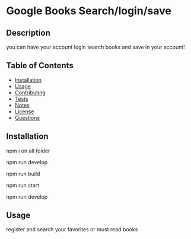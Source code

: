 
# Google Books Search/login/save

## Description
you can have your account login search books and save in your account!

## Table of Contents
- [Installation](#installation)
- [Usage](#usage)
- [Contributing](#contributing)
- [Tests](#tests)
- [Notes](#notes)
- [License](#license)
- [Questions](#questions)

## Installation
npm i on all folder

npm run develop

npm run build

npm run start

npm run develop

## Usage
register and search your favorites or must read books

